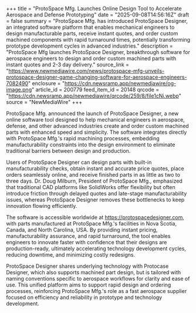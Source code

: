 +++
title = "ProtoSpace Mfg. Launches Online Design Tool to Accelerate Aerospace and Defense Prototyping"
date = "2025-09-08T14:56:16Z"
draft = false
summary = "ProtoSpace Mfg. has introduced ProtoSpace Designer, an integrated software platform that enables mechanical engineers to design manufacturable parts, receive instant quotes, and order custom machined components with rapid turnaround times, potentially transforming prototype development cycles in advanced industries."
description = "ProtoSpace Mfg launches ProtoSpace Designer, breakthrough software for aerospace engineers to design and order custom machined parts with instant quotes and 2-3 day delivery."
source_link = "https://www.newmediawire.com/news/protospace-mfg-unveils-protospace-designer-game-changing-software-for-aerospace-engineers-7082490"
enclosure = "https://cdn.newsramp.app/newmediawire/og-image.png"
article_id = 200779
feed_item_id = 20148
qrcode = "https://cdn.newsramp.app/newmediawire/qrcode/259/8/file1cNi.webp"
source = "NewMediaWire"
+++

<p>ProtoSpace Mfg. announced the launch of ProtoSpace Designer, a new online software tool designed to help mechanical engineers in aerospace, defense, and other advanced industries create and order custom machined parts with enhanced speed and simplicity. The software integrates directly with ProtoSpace Mfg.'s rapid machining processes, embedding manufacturability constraints into the design environment to eliminate traditional barriers between design and production.</p><p>Users of ProtoSpace Designer can design parts with built-in manufacturability checks, obtain instant and accurate price quotes, place orders seamlessly online, and receive finished parts in as little as two to three days. Dr. Doug Milburn, President of ProtoSpace Mfg., emphasized that traditional CAD platforms like SolidWorks offer flexibility but often introduce friction through delayed quotes and late-stage manufacturability issues, whereas ProtoSpace Designer removes these bottlenecks to keep innovation flowing efficiently.</p><p>The software is accessible worldwide at <a href="https://protospacedesigner.com" rel="nofollow" target="_blank">https://protospacedesigner.com</a>, with parts manufactured at ProtoSpace Mfg.'s facilities in Nova Scotia, Canada, and North Carolina, USA. By providing instant pricing, manufacturability assurance, and rapid turnaround, the tool enables engineers to innovate faster with confidence that their designs are production-ready, ultimately accelerating technology development cycles, reducing downtime, and minimizing costly redesigns.</p><p>ProtoSpace Designer shares underlying technology with Protocase Designer, which also supports machined part design, but is tailored with naming conventions specific to aerospace workflows for clarity and ease of use. This unified platform aims to support rapid design and ordering processes, reinforcing ProtoSpace Mfg.'s role as a fast aerospace supplier focused on efficiency and reliability in prototype and technology development.</p>